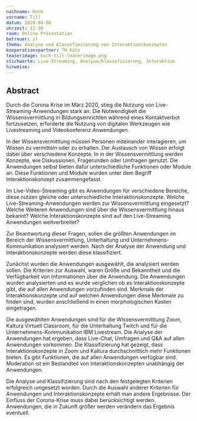 ```yaml
---
nachname: Koch  
vorname: Till
datum: 2020-04-08
uhrzeit: 11-30
raum: Online-Präsentation
betreuer: il
thema: Analyse und Klassefiezierung von Interaktionskonzepten
kooperationspartner: TH Köln
teaserimage: koch-till-teaserimage.png
stichworte: Live-Streaming, Analyse/Klassefizierung, Interaktion
hinweise:
---
```


## Abstract

Durch die Corona Krise im März 2020, stieg die Nutzung von Live-Streaming-Anwendungen stark an. Die Notwendigkeit die Wissensvermittlung in Bildungseinrichten während eines Kontaktverbot fortzusetzen, erforderte die Nutzung von digitalen Werkzeugen wie Livestreaming und Videokonferenz Anwendungen. 

In der Wissensvermittlung müssen Personen miteinander interagieren, um Wissen zu vermitteln oder zu erhalten. Der Austausch von Wissen erfolgt dabei über verschiedene Konzepte. In in der Wissensvermittlung werden Konzepte, wie Diskussionen, Fragerunden oder Umfragen genutzt. Die Anwendungen selbst bieten dafür unterschiedliche Funktionen oder Module an. Diese Funktionen und Module wurden unter dem Begriff Interaktionskonzept zusammengefasst. 

Im Live-Video-Streaming gibt es Anwendungen für verschiedene Bereiche, diese nutzen gleiche oder unterschiedliche Interaktionskonzepte.
Welche Live-Streaming-Anwendungen werden zur Wissensvermittlung eingesetzt? 
Welche Weiteren Anwendungen sind über die Wissensvermittlung hinaus bekannt? Welche Interaktionskonzepte sind auf den Live-Streaming Anwendungen weitverbreitet? 

Zur Beantwortung dieser Fragen, sollen die größten Anwendungen im Bereich der Wissensvermittlung, Unterhaltung und Unternehmens-Kommunikation analysiert werden. Nach der Analyse der Anwendung und Interaktionskonzepte werden diese klassifiziert. 

Zunächst wurden die Anwendungen ausgewählt, die analysiert werden sollen. Die Kriterien zur Auswahl, waren Größe und Bekanntheit und die Verfügbarkeit von Informationen über die Anwendung. Die Anwendungen wurden analysierten und es wurde verglichen ob es Interaktionskonzepte gibt, die auf allen Anwendungen vorzufinden sind. Merkmale der Interaktionskonzepte und auf welchen Anwendungen diese Merkmale zu finden sind, wurden anschließend in einen morphologischen Kasten eingetragen.

Die ausgewählten Anwendungen sind für die Wissensvermittlung Zoom, Kaltura Virtuell Classroom,  für die Unterhaltung Twitch und  für die Unternehmens-Kommunikation IBM Livestream. Die Analyse der Anwendungen hat ergeben, dass Live-Chat, Umfragen und Q\&A auf allen Anwendungen vorkommen. Die Klassifizierung hat gezeigt, dass Interaktionskonzepte in Zoom und Kaltura durchschnittlich mehr Funktionen bieten. Es gibt Funktionen, die auf allen Anwendungen verfügbar sind. Moderation ist ein Bestandteil von Interaktionskonzepten unabhängig der Anwendungen. 

Die Analyse und Klassifizierung sind nach den festgelegten Kriterien erfolgreich umgesetzt worden. Durch die Auswahl anderer Kriterien für Anwendungen und Interaktionskonzepte erhält man andere Ergebnisse. Der Einfluss der Corona-Krise muss dabei berücksichtigt werden. Anwendungen, die in Zukunft größer werden verändern das Ergebnis eventuell.    

